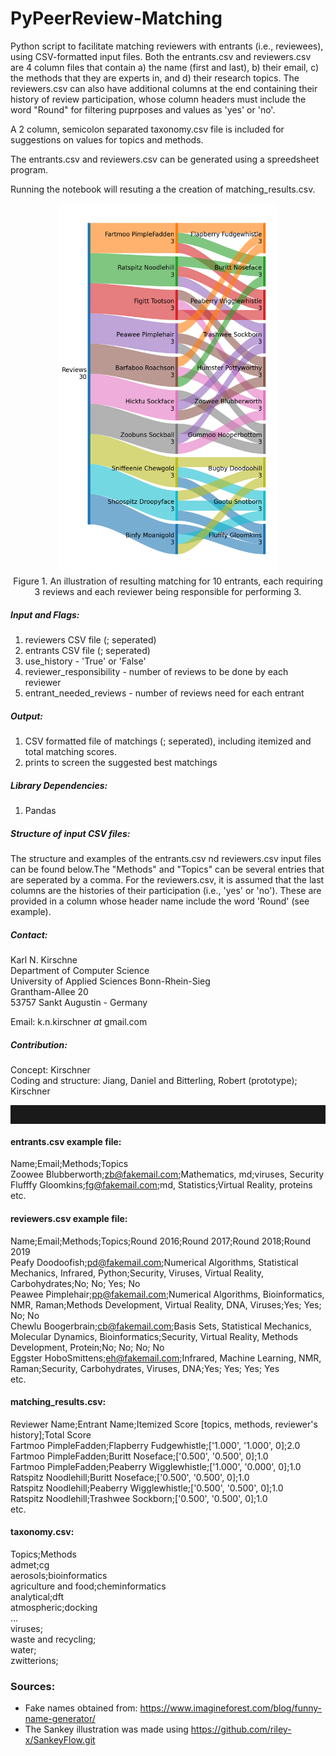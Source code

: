 # PyPeerReview-Matching

Python script to facilitate matching reviewers with entrants (i.e., reviewees), using CSV-formatted input files. Both the entrants.csv and reviewers.csv are 4 column files that contain a) the name (first and last), b) their email, c) the methods that they are experts in, and d) their research topics. The reviewers.csv can also have additional columns at the end containing their history of review participation, whose column headers must include the word "Round" for filtering puprposes and values as 'yes' or 'no'.

A 2 column, semicolon separated taxonomy.csv file is included for suggestions on values for topics and methods.

The entrants.csv and reviewers.csv can be generated using a spreedsheet program.

Running the notebook will resuting a the creation of matching_results.csv.

<p align="center">
  <img src="sankey.png" width="350" title="hover text"><br>
  Figure 1. An illustration of resulting matching for 10 entrants, each requiring<br>3 reviews and each reviewer being responsible for performing 3.
</p>

##### Input and Flags:
1) reviewers CSV file (; seperated)
2) entrants CSV file (; seperated)
3) use_history - 'True' or 'False'
4) reviewer_responsibility - number of reviews to be done by each reviewer
5) entrant_needed_reviews - number of reviews need for each entrant

##### Output:
1) CSV formatted file of matchings (; seperated), including itemized and total matching scores.
2) prints to screen the suggested best matchings

##### Library Dependencies:
1) Pandas

##### Structure of input CSV files:
The structure and examples of the entrants.csv nd reviewers.csv input files can be found below.The "Methods" and "Topics" can be several entries that are seperated by a comma. For the reviewers.csv, it is assumed that the last columns are the histories of their participation (i.e., 'yes' or 'no'). These are provided in a column whose header name include the word 'Round' (see example).

##### Contact:
Karl N. Kirschne<br>
Department of Computer Science<br>
University of Applied Sciences Bonn-Rhein-Sieg<br>
Grantham-Allee 20<br>
53757 Sankt Augustin - Germany<br>

Email: k.n.kirschner _at_ gmail.com

##### Contribution:
Concept: Kirschner<br>
Coding and structure:  Jiang, Daniel and Bitterling, Robert (prototype); Kirschner

<hr style="height:30px"> 

#### entrants.csv example file:
Name;Email;Methods;Topics<br>
Zoowee Blubberworth;zb@fakemail.com;Mathematics, md;viruses, Security<br>
Flufffy Gloomkins;fg@fakemail.com;md, Statistics;Virtual Reality, proteins<br>
etc.

#### reviewers.csv example file:
Name;Email;Methods;Topics;Round 2016;Round  2017;Round  2018;Round  2019<br>
Peafy Doodoofish;pd@fakemail.com;Numerical Algorithms, Statistical Mechanics, Infrared, Python;Security, Viruses, Virtual Reality, Carbohydrates;No; No; Yes; No<br>
Peawee Pimplehair;pp@fakemail.com;Numerical Algorithms, Bioinformatics, NMR, Raman;Methods Development, Virtual Reality, DNA, Viruses;Yes; Yes; No; No<br>
Chewlu Boogerbrain;cb@fakemail.com;Basis Sets, Statistical Mechanics, Molecular Dynamics, Bioinformatics;Security, Virtual Reality, Methods Development, Protein;No; No; No; No<br>
Eggster HoboSmittens;eh@fakemail.com;Infrared, Machine Learning, NMR, Raman;Security, Carbohydrates, Viruses, DNA;Yes; Yes; Yes; Yes<br>
etc.

#### matching_results.csv:
Reviewer Name;Entrant Name;Itemized Score [topics, methods, reviewer's history];Total Score<br>
Fartmoo PimpleFadden;Flapberry Fudgewhistle;['1.000', '1.000', 0];2.0<br>
Fartmoo PimpleFadden;Buritt Noseface;['0.500', '0.500', 0];1.0<br>
Fartmoo PimpleFadden;Peaberry Wigglewhistle;['1.000', '0.000', 0];1.0<br>
Ratspitz Noodlehill;Buritt Noseface;['0.500', '0.500', 0];1.0<br>
Ratspitz Noodlehill;Peaberry Wigglewhistle;['0.500', '0.500', 0];1.0<br>
Ratspitz Noodlehill;Trashwee Sockborn;['0.500', '0.500', 0];1.0<br>
etc.

#### taxonomy.csv:
Topics;Methods<br>
admet;cg<br>
aerosols;bioinformatics<br>
agriculture and food;cheminformatics<br>
analytical;dft<br>
atmospheric;docking<br>
...<br>
viruses;<br>
waste and recycling;<br>
water;<br>
zwitterions;<br>


### Sources:
- Fake names obtained from: https://www.imagineforest.com/blog/funny-name-generator/
- The Sankey illustration was made using https://github.com/riley-x/SankeyFlow.git
